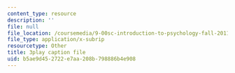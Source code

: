 ```yaml
---
content_type: resource
description: ''
file: null
file_location: /coursemedia/9-00sc-introduction-to-psychology-fall-2011/b5ae9d452722e7aa208b798886b4e908_bihrpOS0qtY.srt
file_type: application/x-subrip
resourcetype: Other
title: 3play caption file
uid: b5ae9d45-2722-e7aa-208b-798886b4e908
---
```

